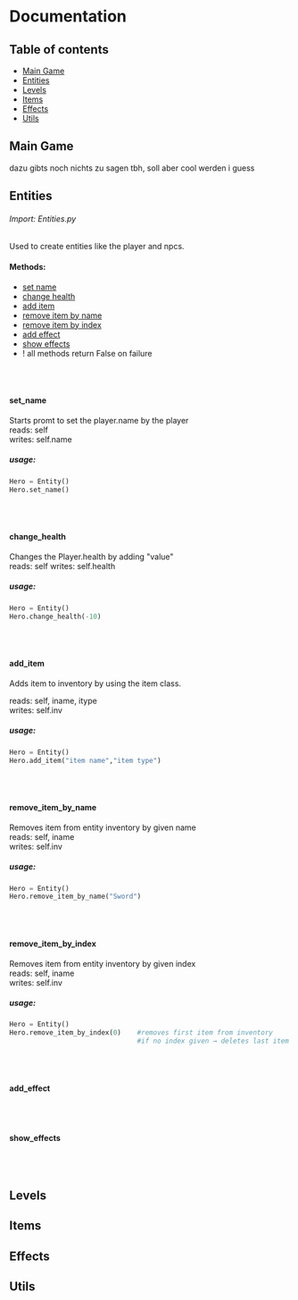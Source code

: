 # Documentation 

## Table of contents
- [Main Game](#main-game)
- [Entities](#entities)
- [Levels](#levels)
- [Items](#items)
- [Effects](#effects)
- [Utils](#utils)






## Main Game
dazu gibts noch nichts zu sagen tbh, soll aber cool werden i guess

## Entities
###### Import: Entities.py
Used to create entities like the player and npcs.
#### Methods:
- [set name](#set_name)
- [change health](#change_health)
- [add item](#add_item)
- [remove item by name](#remove_item_by_name)
- [remove item by index](#remove_item_by_index)
- [add effect](#add_effect)
- [show effects](#show_effects)
- ! all methods return False on failure
</br>
</br>

####  set_name
Starts promt to set the player.name by the player  
reads: self   
writes: self.name

##### usage:
```py
Hero = Entity()
Hero.set_name()
```    
</br>
</br>

#### change_health
Changes the Player.health by adding "value"  
reads: self
writes: self.health


##### usage:
```py
Hero = Entity()
Hero.change_health(-10)
```
</br>
</br>

#### add_item
Adds item to inventory by using the item class.

reads: self, iname, itype  
writes: self.inv  
##### usage:
```py
Hero = Entity()
Hero.add_item("item name","item type")
```
</br>
</br>


#### remove_item_by_name
Removes item from entity inventory by given name     
reads: self, iname  
writes: self.inv  
##### usage:
```py
Hero = Entity()
Hero.remove_item_by_name("Sword")
```
</br>
</br>


#### remove_item_by_index
Removes item from entity inventory by given index   
reads: self, iname  
writes: self.inv  
##### usage:
```py
Hero = Entity()
Hero.remove_item_by_index(0)    #removes first item from inventory
                                #if no index given → deletes last item from inventory
```
</br>
</br>


#### add_effect
</br>
</br>


#### show_effects
</br>
</br>



## Levels
## Items
## Effects
## Utils
